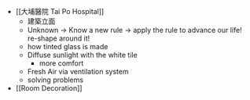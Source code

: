 - [[大埔醫院 Tai Po Hospital]]
	- 建築立面
	- Unknown -> Know a new rule -> apply the rule to advance our life! re-shape around it!
	- how tinted glass is made
	- Diffuse sunlight with the white tile
		- more comfort
	- Fresh Air via ventilation system
	- solving problems
- [[Room Decoration]]